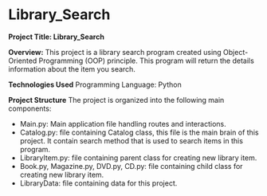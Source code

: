 # Library_Search
**Project Title: Library_Search**


**Overview:**
This project is a library search program created using Object-Oriented Programming (OOP) principle. 
This program will return the details information about the item you search.


**Technologies Used**
Programming Language: Python


**Project Structure**
The project is organized into the following main components:
- Main.py: Main application file handling routes and interactions.
- Catalog.py: file containing Catalog class, this file is the main brain of this project. It contain search method that is used to search items in this program.
- LibraryItem.py: file containing parent class for creating new library item.
- Book.py, Magazine.py, DVD.py, CD.py: file containing child class for creating new library item.
- LibraryData: file containing data for this project.
